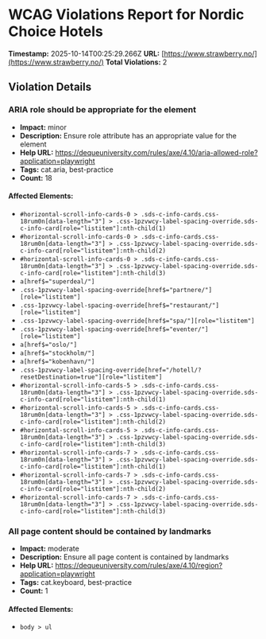 # WCAG Violations Report for Nordic Choice Hotels

**Timestamp:** 2025-10-14T00:25:29.266Z
**URL:** [https://www.strawberry.no/](https://www.strawberry.no/)
**Total Violations:** 2

## Violation Details

### ARIA role should be appropriate for the element

- **Impact:** minor
- **Description:** Ensure role attribute has an appropriate value for the element
- **Help URL:** https://dequeuniversity.com/rules/axe/4.10/aria-allowed-role?application=playwright
- **Tags:** cat.aria, best-practice
- **Count:** 18

#### Affected Elements:

- `#horizontal-scroll-info-cards-0 > .sds-c-info-cards.css-18rum0n[data-length="3"] > .css-1pzvwcy-label-spacing-override.sds-c-info-card[role="listitem"]:nth-child(1)`
- `#horizontal-scroll-info-cards-0 > .sds-c-info-cards.css-18rum0n[data-length="3"] > .css-1pzvwcy-label-spacing-override.sds-c-info-card[role="listitem"]:nth-child(2)`
- `#horizontal-scroll-info-cards-0 > .sds-c-info-cards.css-18rum0n[data-length="3"] > .css-1pzvwcy-label-spacing-override.sds-c-info-card[role="listitem"]:nth-child(3)`
- `a[href$="superdeal/"]`
- `.css-1pzvwcy-label-spacing-override[href$="partnere/"][role="listitem"]`
- `.css-1pzvwcy-label-spacing-override[href$="restaurant/"][role="listitem"]`
- `.css-1pzvwcy-label-spacing-override[href$="spa/"][role="listitem"]`
- `.css-1pzvwcy-label-spacing-override[href$="eventer/"][role="listitem"]`
- `a[href$="oslo/"]`
- `a[href$="stockholm/"]`
- `a[href$="kobenhavn/"]`
- `.css-1pzvwcy-label-spacing-override[href="/hotell/?resetDestination=true"][role="listitem"]`
- `#horizontal-scroll-info-cards-5 > .sds-c-info-cards.css-18rum0n[data-length="3"] > .css-1pzvwcy-label-spacing-override.sds-c-info-card[role="listitem"]:nth-child(1)`
- `#horizontal-scroll-info-cards-5 > .sds-c-info-cards.css-18rum0n[data-length="3"] > .css-1pzvwcy-label-spacing-override.sds-c-info-card[role="listitem"]:nth-child(2)`
- `#horizontal-scroll-info-cards-5 > .sds-c-info-cards.css-18rum0n[data-length="3"] > .css-1pzvwcy-label-spacing-override.sds-c-info-card[role="listitem"]:nth-child(3)`
- `#horizontal-scroll-info-cards-7 > .sds-c-info-cards.css-18rum0n[data-length="3"] > .css-1pzvwcy-label-spacing-override.sds-c-info-card[role="listitem"]:nth-child(1)`
- `#horizontal-scroll-info-cards-7 > .sds-c-info-cards.css-18rum0n[data-length="3"] > .css-1pzvwcy-label-spacing-override.sds-c-info-card[role="listitem"]:nth-child(2)`
- `#horizontal-scroll-info-cards-7 > .sds-c-info-cards.css-18rum0n[data-length="3"] > .css-1pzvwcy-label-spacing-override.sds-c-info-card[role="listitem"]:nth-child(3)`

### All page content should be contained by landmarks

- **Impact:** moderate
- **Description:** Ensure all page content is contained by landmarks
- **Help URL:** https://dequeuniversity.com/rules/axe/4.10/region?application=playwright
- **Tags:** cat.keyboard, best-practice
- **Count:** 1

#### Affected Elements:

- `body > ul`
